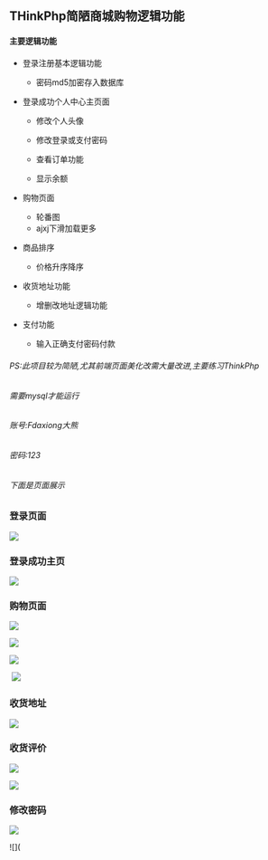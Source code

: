 ## THinkPhp简陋商城购物逻辑功能

#### 主要逻辑功能

- 登录注册基本逻辑功能

  - 密码md5加密存入数据库
- 登录成功个人中心主页面

  - 修改个人头像

  - 修改登录或支付密码

  - 查看订单功能

  - 显示余额
- 购物页面

  - 轮番图
  - ajxj下滑加载更多
- 商品排序
  
  - 价格升序降序
- 收货地址功能
  
  - 增删改地址逻辑功能
- 支付功能
  - 输入正确支付密码付款

###### PS:此项目较为简陋,尤其前端页面美化改需大量改进,主要练习ThinkPhp

###### 需要mysql才能运行

###### 账号:Fdaxiong大熊

###### 密码:123

###### 下面是页面展示

### 登录页面

![](https://github.com/Fdaxiong/Tkphp/blob/master/img/Snipaste_2019-11-17_22-40-27.png)





### 登录成功主页

![](https://github.com/Fdaxiong/Tkphp/blob/master/img/成功登录主页.png)



### 购物页面

![](https://github.com/Fdaxiong/Tkphp/blob/master/img/购物.png)

![](https://github.com/Fdaxiong/Tkphp/blob/master/img/购物主页-简陋轮番图.png)

![](https://github.com/Fdaxiong/Tkphp/blob/master/img/项目图片\商品图.png)



​	![](https://github.com/Fdaxiong/Tkphp/blob/master/img/ajax加载更多.png)

### 收货地址![]()

![](https://github.com/Fdaxiong/Tkphp/blob/master/img/收货地址.png)



### 收货评价

![](https://github.com/Fdaxiong/Tkphp/blob/master/img/待收货.png)

![](https://github.com/Fdaxiong/Tkphp/blob/master/img/订单付款.png)

### 修改密码

![](https://github.com/Fdaxiong/Tkphp/blob/master/img/修改密码图.png)

![](
